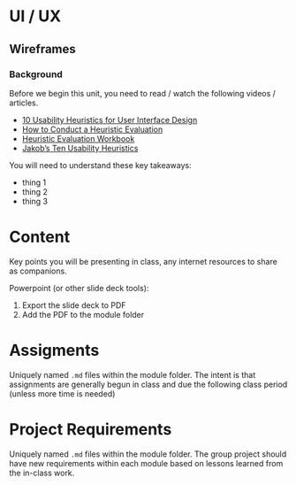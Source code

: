 # UI / UX

## Wireframes

### Background

Before we begin this unit, you need to read / watch the following videos / articles.

- [10 Usability Heuristics for User Interface Design](https://www.nngroup.com/articles/ten-usability-heuristics/)
- [How to Conduct a Heuristic Evaluation](https://www.nngroup.com/articles/how-to-conduct-a-heuristic-evaluation/)
- [Heuristic Evaluation Workbook](https://media.nngroup.com/media/articles/attachments/Heuristic_Evaluation_Workbook_1_Fillable.pdf)
- [Jakob’s Ten Usability Heuristics](https://media.nngroup.com/media/articles/attachments/Heuristic_Summary1_Letter-compressed.pdf)


You will need to understand these key takeaways:
- thing 1
- thing 2
- thing 3

# Content

Key points you will be presenting in class, any internet resources to share as companions.

Powerpoint (or other slide deck tools):
1. Export the slide deck to PDF
2. Add the PDF to the module folder

# Assigments

Uniquely named `.md` files within the module folder.  The intent is that assignments are generally begun in class and due the following class period (unless more time is needed)

# Project Requirements

Uniquely named `.md` files within the module folder.  The group project should have new requirements within each module based on lessons learned from the in-class work.
